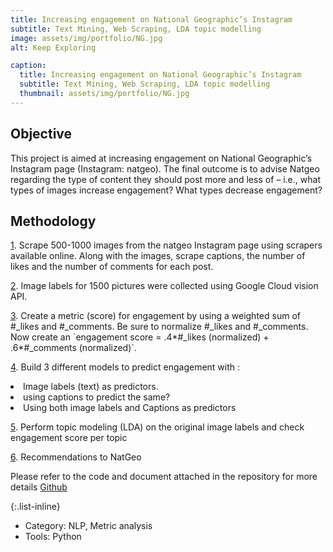 ```yaml
---
title: Increasing engagement on National Geographic’s Instagram
subtitle: Text Mining, Web Scraping, LDA topic modelling 
image: assets/img/portfolio/NG.jpg
alt: Keep Exploring

caption:
  title: Increasing engagement on National Geographic’s Instagram
  subtitle: Text Mining, Web Scraping, LDA topic modelling 
  thumbnail: assets/img/portfolio/NG.jpg
---
```


## Objective

This project is aimed at increasing engagement on National Geographic’s Instagram page (Instagram: natgeo). The final outcome is to advise Natgeo regarding the type of content they should post more and less of – i.e., what types of images increase engagement? What types decrease engagement?

## Methodology

<p><u>1</u>.	Scrape 500-1000 images from the natgeo Instagram page using scrapers available online. Along with the images, scrape captions, the number of likes and the number of comments for each post.</p>

<p><u>2</u>.	Image labels for 1500 pictures were collected using Google Cloud vision API.</p>

<p><u>3</u>.	Create a metric (score) for engagement by using a weighted sum of #_likes and #_comments. Be sure to normalize #_likes and #_comments. Now create an `engagement score = .4*#_likes (normalized) + .6*#_comments (normalized)`.</p>

<p><u>4</u>.	Build 3 different models to predict engagement with : 
<li>Image labels (text) as predictors.</li>
<li>using captions to predict the same?</li>
<li>Using both image labels and Captions as predictors</li>
</p>

<p><u>5</u>.	Perform topic modeling (LDA) on the original image labels and check engagement score per topic</p>
<p><u>6</u>.	Recommendations to NatGeo</p>


Please refer to the code and document attached in the repository for more details
[Github](https://github.com/abinavrameshs/Social-Network-Analysis-to-increase-engagement)

{:.list-inline}
- Category: NLP, Metric analysis
- Tools: Python

